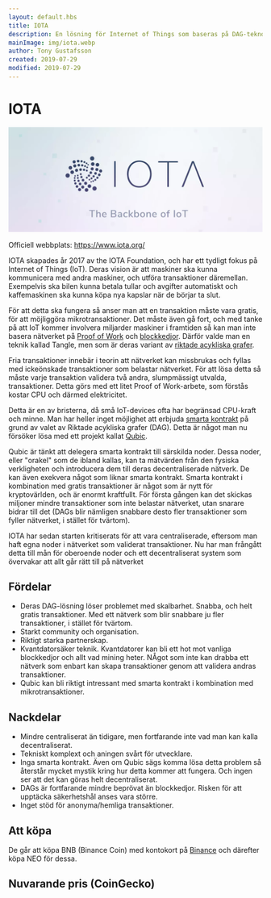 ```yaml
---
layout: default.hbs
title: IOTA
description: En lösning för Internet of Things som baseras på DAG-teknologi, som utlovar lösa problemet med skalbarhet. Med gratis och fria transaktioner möjliggörs mikrotransaktioner på ett sätt som tidigare inte varit möjligt.
mainImage: img/iota.webp
author: Tony Gustafsson
created: 2019-07-29
modified: 2019-07-29
---
```


# IOTA

![IOTA](../img/iota.webp 'IOTA')

Officiell webbplats: https://www.iota.org/

IOTA skapades år 2017 av the IOTA Foundation, och har ett tydligt fokus på Internet of Things (IoT). Deras vision är att maskiner ska kunna kommunicera med andra maskiner, och utföra transaktioner däremellan. Exempelvis ska bilen kunna betala tullar och avgifter automatiskt och kaffemaskinen ska kunna köpa nya kapslar när de börjar ta slut.

För att detta ska fungera så anser man att en transaktion måste vara gratis, för att möjliggöra mikrotransaktioner. Det måste även gå fort, och med tanke på att IoT kommer involvera miljarder maskiner i framtiden så kan man inte basera nätverket på [Proof of Work](/tekniker/proof-of-work.html) och [blockkedjor](/tekniker/blockkedjor.html). Därför valde man en teknik kallad Tangle, men som är deras variant av [riktade acykliska grafer](/tekniker/riktade-acykliska-grafer.html).

Fria transaktioner innebär i teorin att nätverket kan missbrukas och fyllas med ickeönskade transaktioner som belastar nätverket. För att lösa detta så måste varje transaktion validera två andra, slumpmässigt utvalda, transaktioner. Detta görs med ett litet Proof of Work-arbete, som förstås kostar CPU och därmed elektricitet.

Detta är en av bristerna, då små IoT-devices ofta har begränsad CPU-kraft och minne. Man har heller inget möjlighet att erbjuda [smarta kontrakt](/tekniker/smarta-kontrakt.html) på grund av valet av Riktade acykliska grafer (DAG). Detta är något man nu försöker lösa med ett projekt kallat [Qubic](https://qubic.iota.org/).

Qubic är tänkt att delegera smarta kontrakt till särskilda noder. Dessa noder, eller "orakel" som de ibland kallas, kan ta mätvärden från den fysiska verkligheten och introducera dem till deras decentraliserade nätverk. De kan även exekvera något som liknar smarta kontrakt. Smarta kontrakt i kombination med gratis transaktioner är något som är nytt för kryptovärlden, och är enormt kraftfullt. För första gången kan det skickas miljoner mindre transaktioner som inte belastar nätverket, utan snarare bidrar till det (DAGs blir nämligen snabbare desto fler transaktioner som fyller nätverket, i stället för tvärtom).

IOTA har sedan starten kritiserats för att vara centraliserade, eftersom man haft egna noder i nätverket som validerat transaktioner. Nu har man frångått detta till mån för oberoende noder och ett decentraliserat system som övervakar att allt går rätt till på nätverket

## Fördelar

-   Deras DAG-lösning löser problemet med skalbarhet. Snabba, och helt gratis transaktioner. Med ett nätverk som blir snabbare ju fler transaktioner, i stället för tvärtom.
-   Starkt community och organisation.
-   Riktigt starka partnerskap.
-   Kvantdatorsäker teknik. Kvantdatorer kan bli ett hot mot vanliga blockkedjor och allt vad mining heter. NÅgot som inte kan drabba ett nätverk som enbart kan skapa transaktioner genom att validera andras transaktioner.
-   Qubic kan bli riktigt intressant med smarta kontrakt i kombination med mikrotransaktioner.

## Nackdelar

-   Mindre centraliserat än tidigare, men fortfarande inte vad man kan kalla decentraliserat.
-   Tekniskt komplext och aningen svårt för utvecklare.
-   Inga smarta kontrakt. Även om Qubic sägs komma lösa detta problem så återstår mycket mystik kring hur detta kommer att fungera. Och ingen ser att det kan göras helt decentraliserat.
-   DAGs är fortfarande mindre beprövat än blockkedjor. Risken för att upptäcka säkerhetshål anses vara större.
-   Inget stöd för anonyma/hemliga transaktioner.

## Att köpa

De går att köpa BNB (Binance Coin) med kontokort på [Binance](https://www.binance.com) och därefter köpa NEO för dessa.

## Nuvarande pris (CoinGecko)

<script src="https://widgets.coingecko.com/coingecko-coin-ticker-widget.js"></script>

<coingecko-coin-ticker-widget currency="sek" coin-id="iota" locale="en"></coingecko-coin-ticker-widget>
